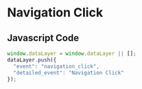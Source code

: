 # Navigation Click

### 

## Javascript Code
```js
window.dataLayer = window.dataLayer || [];
dataLayer.push({
  "event": "navigation_click",
  "detailed_event": "Navigation Click"
});
```








